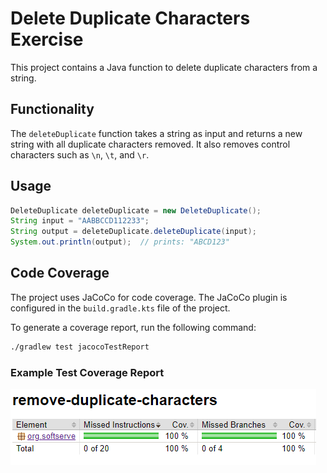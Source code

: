# Delete Duplicate Characters Exercise

This project contains a Java function to delete duplicate characters from a string.

## Functionality

The `deleteDuplicate` function takes a string as input and returns a new string with all duplicate characters removed. It also removes control characters such as `\n`, `\t`, and `\r`.

## Usage

```java
DeleteDuplicate deleteDuplicate = new DeleteDuplicate();
String input = "AABBCCD112233";
String output = deleteDuplicate.deleteDuplicate(input);
System.out.println(output);  // prints: "ABCD123"
```

## Code Coverage

The project uses JaCoCo for code coverage. The JaCoCo plugin is configured in the `build.gradle.kts` file of the project.

To generate a coverage report, run the following command:

```bash
./gradlew test jacocoTestReport
```

### Example Test Coverage Report

![img.png](img.png)
